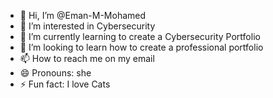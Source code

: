 - 👋 Hi, I’m @Eman-M-Mohamed
- 👀 I’m interested in Cybersecurity
- 🌱 I’m currently learning to create a Cybersecurity Portfolio
- 💞️ I’m looking to learn how to create a professional portfolio
- 📫 How to reach me on my email
- 😄 Pronouns: she
- ⚡ Fun fact: I love Cats

<!---
Eman-M-Mohamed/Eman-M-Mohamed is a ✨ special ✨ repository because its `README.md` (this file) appears on your GitHub profile.
You can click the Preview link to take a look at your changes.
--->
